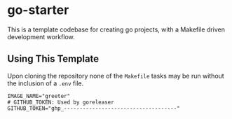 # go-starter

This is a template codebase for creating go projects, with a Makefile driven
development workflow.

## Using This Template

Upon cloning the repository none of the `Makefile` tasks may be run
without the inclusion of a `.env` file.

```text
IMAGE_NAME="greeter"
# GITHUB_TOKEN: Used by goreleaser
GITHUB_TOKEN="ghp_------------------------------------"
```
